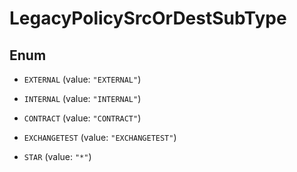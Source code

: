 

# LegacyPolicySrcOrDestSubType

## Enum


* `EXTERNAL` (value: `"EXTERNAL"`)

* `INTERNAL` (value: `"INTERNAL"`)

* `CONTRACT` (value: `"CONTRACT"`)

* `EXCHANGETEST` (value: `"EXCHANGETEST"`)

* `STAR` (value: `"*"`)



